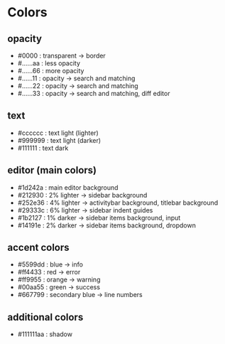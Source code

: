 # Colors

## opacity

- #0000 : transparent -> border
- #......aa : less opacity
- #......66 : more opacity
- #......11 : opacity -> search and matching
- #......22 : opacity -> search and matching
- #......33 : opacity -> search and matching, diff editor


## text

- #cccccc : text light (lighter)
- #999999 : text light (darker)
- #111111 : text dark


## editor (main colors)

- #1d242a : main editor background
- #212930 : 2% lighter -> sidebar background
- #252e36 : 4% lighter -> activitybar background, titlebar background
- #29333c : 6% lighter -> sidebar indent guides
- #1b2127 : 1% darker -> sidebar items background, input
- #14191e : 2% darker -> sidebar items background, dropdown


## accent colors

- #5599dd : blue -> info
- #ff4433 : red -> error
- #ff9955 : orange -> warning
- #00aa55 : green -> success
- #667799 : secondary blue -> line numbers


## additional colors

- #111111aa : shadow
